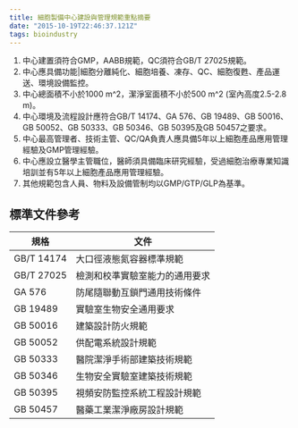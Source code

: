 ```yaml
---
title: 細胞製備中心建設與管理規範重點摘要
date: "2015-10-19T22:46:37.121Z"
tags: bioindustry
---
```


1. 中心建置須符合GMP，AABB規範，QC須符合GB/T 27025規範。
2. 中心應具備功能|細胞分離純化、細胞培養、凍存、QC、細胞復甦、產品運送、環境設備監控。
3. 中心總面積不小於1000 m^2，潔淨室面積不小於500 m^2 (室內高度2.5-2.8 m)。
4. 中心環境及流程設計應符合GB/T 14174、GA 576、GB 19489、GB 50016、GB 50052、GB 50333、GB 50346、GB 50395及GB 50457之要求。
5. 中心最高管理者、技術主管、QC/QA負責人應具備5年以上細胞產品應用管理經驗及GMP管理經驗。
6. 中心應設立醫學主管職位，醫師須具備臨床研究經驗，受過細胞治療專業知識培訓並有5年以上細胞產品應用管理經驗。
7. 其他規範包含人員、物料及設備管制均以GMP/GTP/GLP為基準。

## 標準文件參考

|規格|文件|
|-|-|
|GB/T 14174|大口徑液態氮容器標準規範|
|GB/T 27025|檢測和校準實驗室能力的通用要求|
|GA 576|防尾隨聯動互鎖門通用技術條件|
|GB 19489|實驗室生物安全通用要求|
|GB 50016|建築設計防火規範|
|GB 50052|供配電系統設計規範|
|GB 50333|醫院潔淨手術部建築技術規範|
|GB 50346|生物安全實驗室建築技術規範|
|GB 50395|視頻安防監控系統工程設計規範|
|GB 50457|醫藥工業潔淨廠房設計規範|
